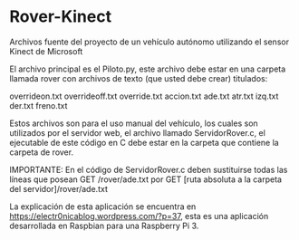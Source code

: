 # Rover-Kinect
Archivos fuente del proyecto de un vehículo autónomo utilizando el sensor Kinect de Microsoft

El archivo principal es el Piloto.py, este archivo debe estar en una carpeta llamada rover con archivos de texto (que usted debe crear) titulados:

overrideon.txt
overrideoff.txt
override.txt
accion.txt
ade.txt
atr.txt
izq.txt
der.txt
freno.txt

Estos archivos son para el uso manual del vehículo, los cuales son utilizados por el servidor web, el archivo llamado ServidorRover.c, el ejecutable de este código en C debe estar en la carpeta que contiene la carpeta de rover. 

IMPORTANTE: En el código de ServidorRover.c deben sustituirse todas las líneas que posean GET /rover/ade.txt por
GET [ruta absoluta a la carpeta del servidor]/rover/ade.txt

La explicación de esta aplicación se encuentra en https://electr0nicablog.wordpress.com/?p=37, esta es una aplicación desarrollada en Raspbian para una Raspberry Pi 3.


